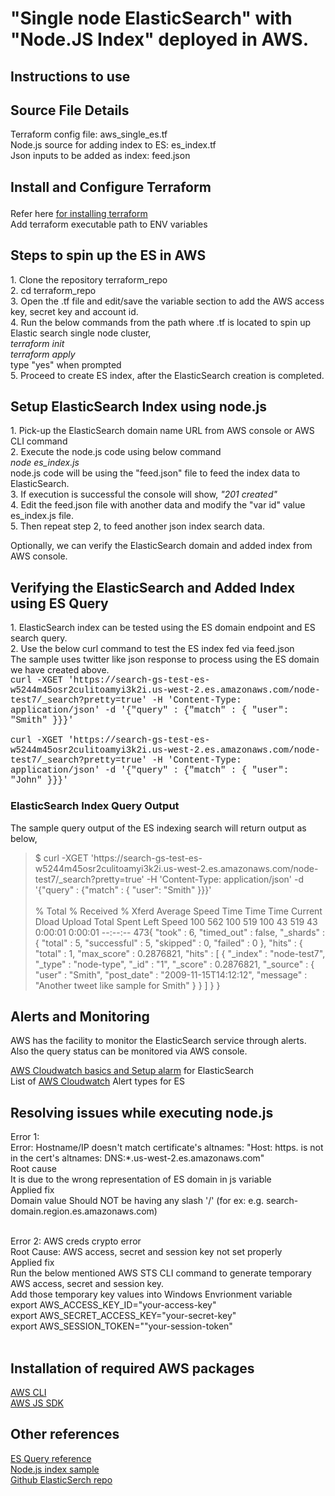 # "Single node ElasticSearch" with "Node.JS Index" deployed in AWS.
<h2>
  Instructions to use
  </h2>

<h2>
Source File Details
</h2>
Terraform config file: aws_single_es.tf<br>
Node.js source for adding index to ES: es_index.tf<br>
Json inputs to be added as index: feed.json<br>
 <h2>
 
  Install and Configure Terraform
  </h2>
  Refer here <a href="https://www.terraform.io/downloads.html">for installing terraform</a><br>
  Add terraform executable path to ENV variables
  
 
 <h2>
  Steps to spin up the ES in AWS 
  </h2>
 1. Clone the repository terraform_repo<br>
 2. cd terraform_repo<br>
 3. Open the .tf file and edit/save the variable section to add the AWS access key, secret key and account id.<br>
 4. Run the below commands from the path where .tf is located to spin up Elastic search single node cluster,<br>
<i>
 terraform init<br>
 terraform apply<br></i>
 type "yes" when prompted<br>
 5. Proceed to create ES index, after the ElasticSearch creation is completed.<br>

 <h2>
 Setup ElasticSearch Index using node.js
 </h2>
 1. Pick-up the ElasticSearch domain name URL from AWS console or AWS CLI command<br>
 2. Execute the node.js code using below command<br>
 <i>node es_index.js</i><br>
 node.js code will be using the "feed.json" file to feed the index data to ElasticSearch.<br>
 3. If execution is successful the console will show, <i>"201 created"</i><br>
 4. Edit the feed.json file with another data and modify the "var id" value es_index.js file.<br>
 5. Then repeat step 2, to feed another json index search data.
 
 Optionally, we can verify the ElasticSearch domain and added index from AWS console.<br>
 
 <h2>
 Verifying the ElasticSearch and Added Index using ES Query
 </h2>
 1. ElasticSearch index can be tested using the ES domain endpoint and ES search query.<br>
 2. Use the below curl command to test the ES index fed via feed.json<br>
 The sample uses twitter like json response to process using the ES domain we have created above.<br>
 <font face='courier new'>
  curl -XGET 'https://search-gs-test-es-w5244m45osr2culitoamyi3k2i.us-west-2.es.amazonaws.com/node-test7/_search?pretty=true' -H 'Content-Type: application/json' -d '{"query" : {"match" : { "user": "Smith" }}}'<br><br>
  curl -XGET 'https://search-gs-test-es-w5244m45osr2culitoamyi3k2i.us-west-2.es.amazonaws.com/node-test7/_search?pretty=true' -H 'Content-Type: application/json' -d '{"query" : {"match" : { "user": "John" }}}'<br>
</font>
<h3>
ElasticSearch Index Query Output
</h3> 
The sample query output of the ES indexing search will return output as below,<br>
<blockquote>
$ curl -XGET 'https://search-gs-test-es-w5244m45osr2culitoamyi3k2i.us-west-2.es.amazonaws.com/node-test7/_search?pretty=true' -H 'Content-Type: application/json' -d '{"query" : {"match" : { "user": "Smith" }}}'<br><br>
  % Total    % Received % Xferd  Average Speed   Time    Time     Time  Current
                                 Dload  Upload   Total   Spent    Left  Speed
100   562  100   519  100    43    519     43  0:00:01  0:00:01 --:--:--   473{
  "took" : 6,
  "timed_out" : false,
  "_shards" : {
    "total" : 5,
    "successful" : 5,
    "skipped" : 0,
    "failed" : 0
  },
  "hits" : {
    "total" : 1,
    "max_score" : 0.2876821,
    "hits" : [
      {
        "_index" : "node-test7",
        "_type" : "node-type",
        "_id" : "1",
        "_score" : 0.2876821,
        "_source" : {
          "user" : "Smith",
          "post_date" : "2009-11-15T14:12:12",
          "message" : "Another tweet like sample for Smith"
        }
      }
    ]
  }
}
</blockquote>

<h2>
Alerts and Monitoring
</h2>
AWS has the facility to monitor the ElasticSearch service through alerts.<br>
Also the query status can be monitored via AWS console.

<a href="https://aws.amazon.com/blogs/database/get-started-with-amazon-elasticsearch-service-set-cloudwatch-alarms-on-key-metrics/">AWS Cloudwatch basics and Setup alarm</a> for ElasticSearch<br>
List of <a href="https://docs.aws.amazon.com/elasticsearch-service/latest/developerguide/cloudwatch-alarms.html">AWS Cloudwatch</a> Alert types for ES<br>

 
<h2>
Resolving issues while executing node.js
</h2> 
Error 1:<br>
Error: Hostname/IP doesn't match certificate's altnames: "Host: https. is
 not in the cert's altnames: DNS:*.us-west-2.es.amazonaws.com"<br>
Root cause<br>
It is due to the wrong representation of ES domain in js variable<br>
Applied fix<br>
Domain value Should NOT be having any slash '/' (for ex: e.g. search-domain.region.es.amazonaws.com)<br><br>

Error 2: AWS creds crypto error<br>
Root Cause: AWS access, secret and session key not set properly<br>
Applied fix<br>
Run the below mentioned AWS STS CLI command to generate temporary AWS access, secret and session key.<br>
Add those temporary key values into Windows Envrionment variable<br>
export AWS_ACCESS_KEY_ID="your-access-key"<br>
export AWS_SECRET_ACCESS_KEY="your-secret-key"<br>
export AWS_SESSION_TOKEN=""your-session-token"<br><br>

<h2>
  Installation of required AWS packages
  </h2>
  <a href="https://docs.aws.amazon.com/cli/latest/userguide/installing.html">AWS CLI </a><br>
  <a href="https://docs.aws.amazon.com/sdk-for-javascript/v2/developer-guide/installing-jssdk.html">AWS JS SDK<a><br>
  
<h2>
  Other references
  </h2>
  <a href="https://www.elastic.co/guide/en/elasticsearch/reference/current/full-text-queries.html"> ES Query reference </a><br>
  <a href="https://docs.aws.amazon.com/elasticsearch-service/latest/developerguide/es-indexing-programmatic.html#es-indexing-programmatic-node">Node.js index sample</a><br>
  <a href="https://github.com/elastic/elasticsearch"> Github ElasticSerch repo</a><br>
